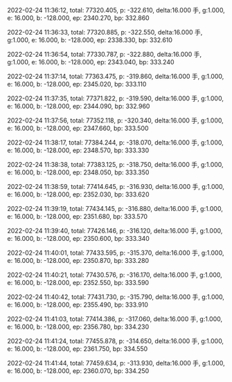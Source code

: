 2022-02-24 11:36:12, total: 77320.405, p: -322.610, delta:16.000 手, g:1.000, e: 16.000, b: -128.000, ep: 2340.270, bp: 332.860

2022-02-24 11:36:33, total: 77320.885, p: -322.550, delta:16.000 手, g:1.000, e: 16.000, b: -128.000, ep: 2338.330, bp: 332.610

2022-02-24 11:36:54, total: 77330.787, p: -322.880, delta:16.000 手, g:1.000, e: 16.000, b: -128.000, ep: 2343.040, bp: 333.240

2022-02-24 11:37:14, total: 77363.475, p: -319.860, delta:16.000 手, g:1.000, e: 16.000, b: -128.000, ep: 2345.020, bp: 333.110

2022-02-24 11:37:35, total: 77371.822, p: -319.590, delta:16.000 手, g:1.000, e: 16.000, b: -128.000, ep: 2344.090, bp: 332.960

2022-02-24 11:37:56, total: 77352.118, p: -320.340, delta:16.000 手, g:1.000, e: 16.000, b: -128.000, ep: 2347.660, bp: 333.500

2022-02-24 11:38:17, total: 77384.244, p: -318.070, delta:16.000 手, g:1.000, e: 16.000, b: -128.000, ep: 2348.570, bp: 333.330

2022-02-24 11:38:38, total: 77383.125, p: -318.750, delta:16.000 手, g:1.000, e: 16.000, b: -128.000, ep: 2348.050, bp: 333.350

2022-02-24 11:38:59, total: 77414.645, p: -316.930, delta:16.000 手, g:1.000, e: 16.000, b: -128.000, ep: 2352.030, bp: 333.620

2022-02-24 11:39:19, total: 77434.145, p: -316.880, delta:16.000 手, g:1.000, e: 16.000, b: -128.000, ep: 2351.680, bp: 333.570

2022-02-24 11:39:40, total: 77426.146, p: -316.120, delta:16.000 手, g:1.000, e: 16.000, b: -128.000, ep: 2350.600, bp: 333.340

2022-02-24 11:40:01, total: 77433.595, p: -315.370, delta:16.000 手, g:1.000, e: 16.000, b: -128.000, ep: 2350.870, bp: 333.280

2022-02-24 11:40:21, total: 77430.576, p: -316.170, delta:16.000 手, g:1.000, e: 16.000, b: -128.000, ep: 2352.550, bp: 333.590

2022-02-24 11:40:42, total: 77431.730, p: -315.790, delta:16.000 手, g:1.000, e: 16.000, b: -128.000, ep: 2355.490, bp: 333.910

2022-02-24 11:41:03, total: 77414.386, p: -317.060, delta:16.000 手, g:1.000, e: 16.000, b: -128.000, ep: 2356.780, bp: 334.230

2022-02-24 11:41:24, total: 77455.878, p: -314.650, delta:16.000 手, g:1.000, e: 16.000, b: -128.000, ep: 2361.750, bp: 334.550

2022-02-24 11:41:44, total: 77459.634, p: -313.930, delta:16.000 手, g:1.000, e: 16.000, b: -128.000, ep: 2360.070, bp: 334.250